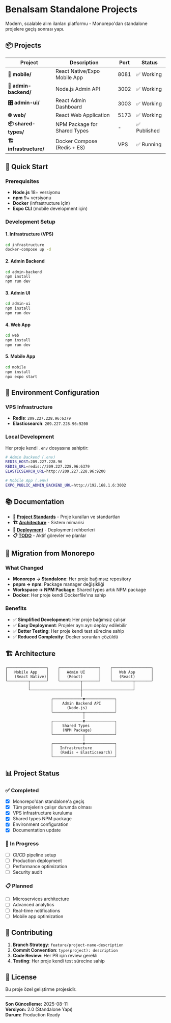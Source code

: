 # Benalsam Standalone Projects

Modern, scalable alım ilanları platformu - Monorepo'dan standalone projelere geçiş sonrası yapı.

## 📦 Projects

| Project | Description | Port | Status |
|---------|-------------|------|--------|
| **📱 mobile/** | React Native/Expo Mobile App | 8081 | ✅ Working |
| **🔧 admin-backend/** | Node.js Admin API | 3002 | ✅ Working |
| **🎛️ admin-ui/** | React Admin Dashboard | 3003 | ✅ Working |
| **🌐 web/** | React Web Application | 5173 | ✅ Working |
| **📦 shared-types/** | NPM Package for Shared Types | - | ✅ Published |
| **🏗️ infrastructure/** | Docker Compose (Redis + ES) | VPS | ✅ Running |

## 🚀 Quick Start

### Prerequisites
- **Node.js** 18+ versiyonu
- **npm** 9+ versiyonu
- **Docker** (infrastructure için)
- **Expo CLI** (mobile development için)

### Development Setup

#### 1. Infrastructure (VPS)
```bash
cd infrastructure
docker-compose up -d
```

#### 2. Admin Backend
```bash
cd admin-backend
npm install
npm run dev
```

#### 3. Admin UI
```bash
cd admin-ui
npm install
npm run dev
```

#### 4. Web App
```bash
cd web
npm install
npm run dev
```

#### 5. Mobile App
```bash
cd mobile
npm install
npx expo start
```

## 🔧 Environment Configuration

### VPS Infrastructure
- **Redis**: `209.227.228.96:6379`
- **Elasticsearch**: `209.227.228.96:9200`

### Local Development
Her proje kendi `.env` dosyasına sahiptir:

```bash
# Admin Backend (.env)
REDIS_HOST=209.227.228.96
REDIS_URL=redis://209.227.228.96:6379
ELASTICSEARCH_URL=http://209.227.228.96:9200

# Mobile App (.env)
EXPO_PUBLIC_ADMIN_BACKEND_URL=http://192.168.1.6:3002
```

## 📚 Documentation

- **📖 [Project Standards](./docs/project/PROJECT_STANDARDS.md)** - Proje kuralları ve standartları
- **🏗️ [Architecture](./docs/architecture/)** - Sistem mimarisi
- **🚀 [Deployment](./docs/deployment/)** - Deployment rehberleri
- **📋 [TODO](./todos/)** - Aktif görevler ve planlar

## 🔄 Migration from Monorepo

### What Changed
- **Monorepo → Standalone**: Her proje bağımsız repository
- **pnpm → npm**: Package manager değişikliği
- **Workspace → NPM Package**: Shared types artık NPM package
- **Docker**: Her proje kendi Dockerfile'ına sahip

### Benefits
- ✅ **Simplified Development**: Her proje bağımsız çalışır
- ✅ **Easy Deployment**: Projeler ayrı ayrı deploy edilebilir
- ✅ **Better Testing**: Her proje kendi test sürecine sahip
- ✅ **Reduced Complexity**: Docker sorunları çözüldü

## 🏗️ Architecture

```
┌─────────────────┐    ┌─────────────────┐    ┌─────────────────┐
│   Mobile App    │    │   Admin UI      │    │   Web App       │
│   (React Native)│    │   (React)       │    │   (React)       │
└─────────┬───────┘    └─────────┬───────┘    └─────────┬───────┘
          │                      │                      │
          └──────────────────────┼──────────────────────┘
                                 │
                    ┌─────────────▼─────────────┐
                    │    Admin Backend API      │
                    │      (Node.js)            │
                    └─────────────┬─────────────┘
                                  │
                    ┌─────────────▼─────────────┐
                    │    Shared Types           │
                    │    (NPM Package)          │
                    └─────────────┬─────────────┘
                                  │
                    ┌─────────────▼─────────────┐
                    │   Infrastructure          │
                    │   (Redis + Elasticsearch) │
                    └───────────────────────────┘
```

## 📊 Project Status

### ✅ Completed
- [x] Monorepo'dan standalone'a geçiş
- [x] Tüm projelerin çalışır durumda olması
- [x] VPS infrastructure kurulumu
- [x] Shared types NPM package
- [x] Environment configuration
- [x] Documentation update

### 🔄 In Progress
- [ ] CI/CD pipeline setup
- [ ] Production deployment
- [ ] Performance optimization
- [ ] Security audit

### 📋 Planned
- [ ] Microservices architecture
- [ ] Advanced analytics
- [ ] Real-time notifications
- [ ] Mobile app optimization

## 🤝 Contributing

1. **Branch Strategy**: `feature/project-name-description`
2. **Commit Convention**: `type(project): description`
3. **Code Review**: Her PR için review gerekli
4. **Testing**: Her proje kendi test sürecine sahip

## 📄 License

Bu proje özel geliştirme projesidir.

---

**Son Güncelleme:** 2025-08-11  
**Versiyon:** 2.0 (Standalone Yapı)  
**Durum:** Production Ready 